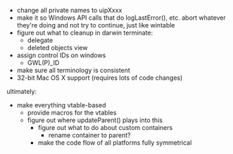- change all private names to uipXxxx
- make it so Windows API calls that do logLastError(), etc. abort whatever they're doing and not try to continue, just like wintable
- figure out what to cleanup in darwin terminate:
	- delegate
	- deleted objects view
- assign control IDs on windows
	- GWL(P)_ID
- make sure all terminology is consistent
- 32-bit Mac OS X support (requires lots of code changes)

ultimately:
- make everything vtable-based
	- provide macros for the vtables
	- figure out where updateParent() plays into this
		- figure out what to do about custom containers
			- rename container to parent?
		- make the code flow of all platforms fully symmetrical
